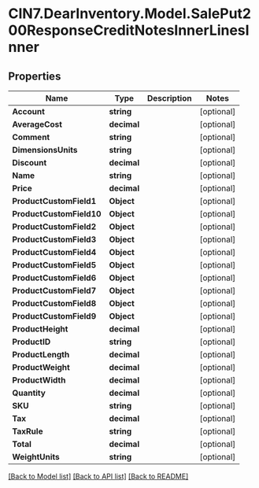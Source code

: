 # CIN7.DearInventory.Model.SalePut200ResponseCreditNotesInnerLinesInner

## Properties

| Name                     | Type        | Description | Notes      |
| ------------------------ | ----------- | ----------- | ---------- |
| **Account**              | **string**  |             | [optional] |
| **AverageCost**          | **decimal** |             | [optional] |
| **Comment**              | **string**  |             | [optional] |
| **DimensionsUnits**      | **string**  |             | [optional] |
| **Discount**             | **decimal** |             | [optional] |
| **Name**                 | **string**  |             | [optional] |
| **Price**                | **decimal** |             | [optional] |
| **ProductCustomField1**  | **Object**  |             | [optional] |
| **ProductCustomField10** | **Object**  |             | [optional] |
| **ProductCustomField2**  | **Object**  |             | [optional] |
| **ProductCustomField3**  | **Object**  |             | [optional] |
| **ProductCustomField4**  | **Object**  |             | [optional] |
| **ProductCustomField5**  | **Object**  |             | [optional] |
| **ProductCustomField6**  | **Object**  |             | [optional] |
| **ProductCustomField7**  | **Object**  |             | [optional] |
| **ProductCustomField8**  | **Object**  |             | [optional] |
| **ProductCustomField9**  | **Object**  |             | [optional] |
| **ProductHeight**        | **decimal** |             | [optional] |
| **ProductID**            | **string**  |             | [optional] |
| **ProductLength**        | **decimal** |             | [optional] |
| **ProductWeight**        | **decimal** |             | [optional] |
| **ProductWidth**         | **decimal** |             | [optional] |
| **Quantity**             | **decimal** |             | [optional] |
| **SKU**                  | **string**  |             | [optional] |
| **Tax**                  | **decimal** |             | [optional] |
| **TaxRule**              | **string**  |             | [optional] |
| **Total**                | **decimal** |             | [optional] |
| **WeightUnits**          | **string**  |             | [optional] |

[[Back to Model list]](../README.md#documentation-for-models) [[Back to API list]](../README.md#documentation-for-api-endpoints) [[Back to README]](../README.md)
